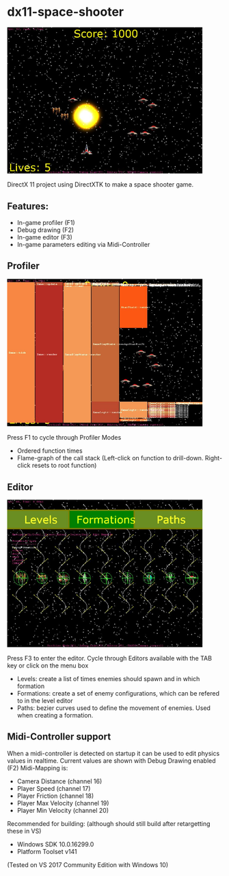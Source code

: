 # dx11-space-shooter
<img src="game.jpg" width="457px"></img>


DirectX 11 project using DirectXTK to make a space shooter game.

## Features:
+ In-game profiler (F1)
+ Debug drawing (F2)
+ In-game editor (F3)
+ In-game parameters editing via Midi-Controller


## Profiler
<img src="profiler.jpg" width="457px"></img>

Press F1 to cycle through Profiler Modes
+ Ordered function times
+ Flame-graph of the call stack (Left-click on function to drill-down. Right-click resets to root function)

## Editor
<img src="editor.jpg" width="457px"></img>

Press F3 to enter the editor.
Cycle through Editors available with the TAB key or click on the menu box
+ Levels: create a list of times enemies should spawn and in which formation
+ Formations: create a set of enemy configurations, which can be refered to in the level editor
+ Paths: bezier curves used to define the movement of enemies. Used when creating a formation.


## Midi-Controller support
When a midi-controller is detected on startup it can be used to edit physics values in realtime.
Current values are shown with Debug Drawing enabled (F2)
Midi-Mapping is:
+ Camera Distance (channel 16)
+ Player Speed (channel 17)
+ Player Friction (channel 18)
+ Player Max Velocity (channel 19)
+ Player Min Velocity (channel 20)


Recommended for building: (although should still build after retargetting these in VS)
+ Windows SDK 10.0.16299.0
+ Platform Toolset v141

(Tested on VS 2017 Community Edition with Windows 10)
